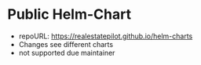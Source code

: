 # Public Helm-Chart 

* repoURL: https://realestatepilot.github.io/helm-charts
* Changes see different charts
* not supported due maintainer